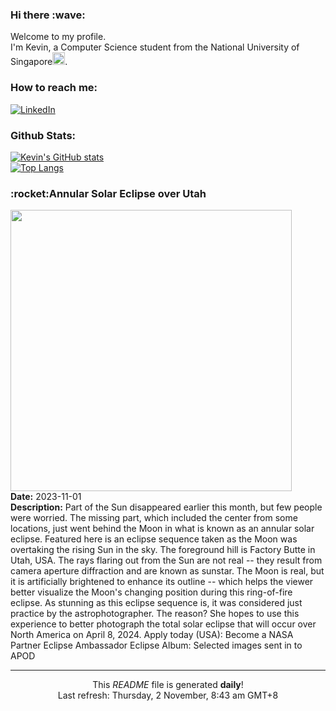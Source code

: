 <h3>Hi there :wave:</h3>

Welcome to my profile.   
I'm Kevin, a Computer Science student from the National University of Singapore<img src="https://img.icons8.com/color/96/000000/singapore-circular.png" width="20px"/>.</p>

<h3>How to reach me: </h3>
<a href="https://www.linkedin.com/in/kevin-foong/"><img alt="LinkedIn" src="https://img.shields.io/badge/linkedin-%230077B5.svg?&style=for-the-badge&logo=linkedin&logoColor=white" /></a> 

<h3>Github Stats: </h3> 

[![Kevin's GitHub stats](https://github-readme-stats.vercel.app/api?username=kevin9foong&theme=tokyonight)](https://github.com/anuraghazra/github-readme-stats) <br/>
[![Top Langs](https://github-readme-stats.vercel.app/api/top-langs/?username=kevin9foong&layout=compact&theme=tokyonight)](https://github.com/anuraghazra/github-readme-stats)

<h3>:rocket:Annular Solar Eclipse over Utah</h3> 
<img width="450" src="https:&#x2F;&#x2F;apod.nasa.gov&#x2F;apod&#x2F;image&#x2F;2311&#x2F;UtahEclipse_Kiczenski_1480.jpg" /><br/>
<b>Date:</b> 2023-11-01<br/>
<b>Description:</b> Part of the Sun disappeared earlier this month, but few people were worried. The missing part, which included the center from some locations, just went behind the Moon in what is known as an annular solar eclipse.  Featured here is an eclipse sequence taken as the Moon was overtaking the rising Sun in the sky. The foreground hill is Factory Butte in Utah, USA. The rays flaring out from the Sun are not real -- they result from camera aperture diffraction and are known as sunstar. The Moon is real, but it is artificially brightened to enhance its outline -- which helps the viewer better visualize the Moon&#39;s changing position during this ring-of-fire eclipse. As stunning as this eclipse sequence is, it was considered just practice by the astrophotographer.  The reason? She hopes to use this experience to better photograph the total solar eclipse that will occur over North America on April 8, 2024.   Apply today (USA): Become a NASA Partner Eclipse Ambassador  Eclipse Album: Selected images sent in to APOD<br/>

------------
<p align="center">This <i>README</i> file is generated <b>daily</b>!</br>
Last refresh: Thursday, 2 November, 8:43 am GMT+8<br />